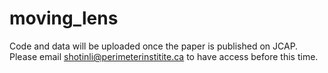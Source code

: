 # moving_lens
Code and data will be uploaded once the paper is published on JCAP. 
Please email shotinli@perimeterinstitite.ca to have access before this time.
